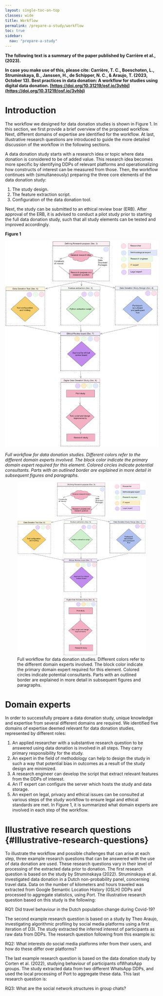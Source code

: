 ```yaml
---
layout: single-toc-on-top
classes: wide
title: Workflow
permalink: /prepare-a-study/workflow
toc: true
sidebar:
  nav: "prepare-a-study"
---
```


**The following text is a summary of the paper published by Carrière et al., (2023).** 

**In case you make use of this, please cite: Carrière, T. C., Boeschoten, L., Struminskaya, B., Janssen, H., de Schipper, N. C., & Araujo, T. (2023, October 13). Best practices in data donation: A workflow for studies using digital data donation. [https://doi.org/10.31219/osf.io/3vhbj](https://doi.org/10.31219/osf.io/3vhbj)**

# Introduction

The workflow we designed for data donation studies is shown in Figure 1. In this section, we first provide a brief overview of the proposed workflow. Next, different domains of expertise are identified for the workflow. At last, illustrative research questions are introduced to guide the more detailed discussion of the workflow in the following sections.

A data donation study starts with a research idea or topic where data donation is considered to be of added value. This research idea becomes more specific by identifying DDPs of relevant platforms and operationalizing how constructs of interest can be measured from those. Then, the workflow continues with (simultaneously) preparing the three core elements of the data donation study:

1. The study design.
2. The feature extraction script.
3. Configuration of the data donation tool.

Next, the study can be submitted to an ethical review boar (ERB). After approval of the ERB, it is advised to conduct a pilot study prior to starting the full data donation study, such that all study elements can be tested and improved accordingly.

**Figure 1**

![Figure 1: Full workflow for a data donation studies](/assets/images/about/full_flow_try3.png)


*Full workflow for data donation studies. Different colors refer to the different domain experts involved. The block color indicate the primary domain expert required for this element. Colored circles indicate potential consultants. Parts with an outlined border are explained in more detail in subsequent figures and paragraphs.*

<figure>
  <img src="/assets/images/about/full_flow_try3.png" alt="Alt Text">
  <figcaption>Full workflow for data donation studies. Different colors refer to the different domain experts involved. The block color indicate the primary domain expert required for this element. Colored circles indicate potential consultants. Parts with an outlined border are explained in more detail in subsequent figures and paragraphs.</figcaption>
</figure>

# Domain experts

In order to successfully prepare a data donation study, unique knowledge and expertise from several
different domains are required. We identified five domains of expertise deemed relevant for data
donation studies, represented by different roles:

1. An applied researcher with a substantive research question to be answered using data donation
is involved in all steps. They carry primary responsibility for the study.
2. An expert in the field of methodology can help to design the study in such a way that potential
bias in outcomes as a result of the study design are minimized.
3. A research engineer can develop the script that extract relevant features from the DDPs of
interest.
4. An IT expert can configure the server which hosts the study and data storage.
5. An expert on legal, privacy and ethical issues can be consulted at various steps of the study
workflow to ensure legal and ethical standards are met.
In Figure 1, it is summarized what domain experts are involved in each step of the workflow.


# Illustrative research questions {#Illustrative-research-questions}

To illustrate the workflow and possible challenges that can arise at each step, three example research questions that can be answered with the use of data donation are used. These research questions vary in their level of processing of the extracted data prior to donation. The first research question is based on the study by Struminskaya (2022). Struminskaya et al. investigated data donation in a Dutch non-probability panel, concerning travel data. Data on the number of kilometers and hours traveled was extracted from Google Semantic Location History (GSLH) DDPs and processed to aggregate statistics, using Port. The illustrative research question based on this study is the following:

RQ1: Did travel behaviour in the Dutch population change during Covid-19? 

The second example research question is based on a study by Theo Araujo, investigating algorithmic profiling by social media platforms using a first iteration of D3I. The study extracted the inferred interest of participants as raw data from DDPs. The research question following from this example
is:

RQ2: What interests do social media platforms infer from their users, and how do
these differ over platforms? 

The last example research question is based on the data donation study by Corten et al. (2022),
studying behaviour of participants ofWhatsApp groups. The study extracted data from two different
WhatsApp DDPs, and used the local processing of Port to aggregate these data. This last research
question is:

RQ3: What are the social network structures in group chats? 
